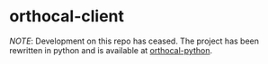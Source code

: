 # orthocal-client

*NOTE*: Development on this repo has ceased. The project has been rewritten in python 
and is available at [orthocal-python](https://github.com/brianglass/orthocal-python).
